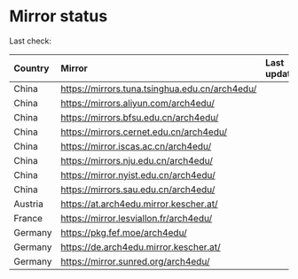 <script src="./time.js"></script>
# Mirror status
Last check: <script type="text/javascript">localize(1703838094.034139);</script>

|Country|Mirror|Last update|
|:------|:-----|:----------|
|China|https://mirrors.tuna.tsinghua.edu.cn/arch4edu/|<script type="text/javascript">localize(1703745373);</script>|
|China|https://mirrors.aliyun.com/arch4edu/|<script type="text/javascript">localize(1703745373);</script>|
|China|https://mirrors.bfsu.edu.cn/arch4edu/|<script type="text/javascript">localize(1703745373);</script>|
|China|https://mirrors.cernet.edu.cn/arch4edu/|<script type="text/javascript">localize(1703745373);</script>|
|China|https://mirror.iscas.ac.cn/arch4edu/|<script type="text/javascript">localize(1703745373);</script>|
|China|https://mirrors.nju.edu.cn/arch4edu/|<script type="text/javascript">localize(1703745373);</script>|
|China|https://mirror.nyist.edu.cn/arch4edu/|<script type="text/javascript">localize(1703745373);</script>|
|China|https://mirrors.sau.edu.cn/arch4edu/|<script type="text/javascript">localize(1703745373);</script>|
|Austria|https://at.arch4edu.mirror.kescher.at/|<script type="text/javascript">localize(1703831736);</script>|
|France|https://mirror.lesviallon.fr/arch4edu/|<script type="text/javascript">localize(1703745373);</script>|
|Germany|https://pkg.fef.moe/arch4edu/|<script type="text/javascript">localize(1703831736);</script>|
|Germany|https://de.arch4edu.mirror.kescher.at/|<script type="text/javascript">localize(1703831736);</script>|
|Germany|https://mirror.sunred.org/arch4edu/|<script type="text/javascript">localize(1703831736);</script>|

<script src="./tablefilter/tablefilter.js"></script>
<script src="./table.js"></script>